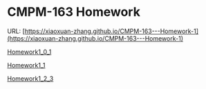 # CMPM-163 Homework

URL: [https://xiaoxuan-zhang.github.io/CMPM-163---Homework-1](https://xiaoxuan-zhang.github.io/CMPM-163---Homework-1)

[Homework1_0_1](https://xiaoxuan-zhang.github.io/CMPM-163---Homework-1/Homework1_0_1.html)

[Homework1_1](https://xiaoxuan-zhang.github.io/CMPM-163---Homework-1/Homework1_1.html)

[Homework1_2_3](https://xiaoxuan-zhang.github.io/CMPM-163---Homework-1/Homework1_2_3.html)
